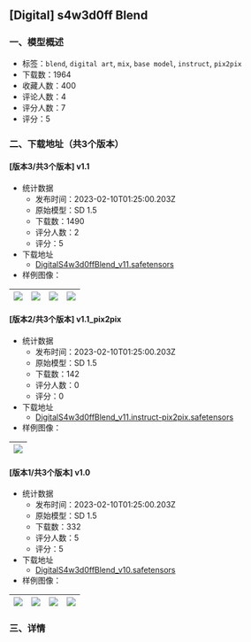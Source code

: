 ## [Digital] s4w3d0ff Blend
### 一、模型概述

- 标签：`blend`, `digital art`, `mix`, `base model`, `instruct`, `pix2pix`
- 下载数：1964
- 收藏人数：400
- 评论人数：4
- 评分人数：7
- 评分：5

### 二、下载地址（共3个版本）

#### [版本3/共3个版本] v1.1

- 统计数据
  - 发布时间：2023-02-10T01:25:00.203Z
  - 原始模型：SD 1.5
  - 下载数：1490
  - 评分人数：2
  - 评分：5
- 下载地址
  - [DigitalS4w3d0ffBlend_v11.safetensors](https://civitai.com/api/download/models/6680)
- 样例图像：

| <img src="https://image.civitai.com/xG1nkqKTMzGDvpLrqFT7WA/2943bd74-27b9-4d5f-374b-c344b2db7200/width=450/60885.jpeg" /> | <img src="https://image.civitai.com/xG1nkqKTMzGDvpLrqFT7WA/90c23296-da50-4992-c7ce-cf8938d94000/width=450/60883.jpeg" /> | <img src="https://image.civitai.com/xG1nkqKTMzGDvpLrqFT7WA/9546d56a-6e6d-4b5e-1514-392d7f34fd00/width=450/60884.jpeg" /> | <img src="https://image.civitai.com/xG1nkqKTMzGDvpLrqFT7WA/58bfd182-11fd-432f-818b-e8ccc82be300/width=450/60882.jpeg" /> |
| ---- | ---- | ---- | ---- |

#### [版本2/共3个版本] v1.1_pix2pix

- 统计数据
  - 发布时间：2023-02-10T01:25:00.203Z
  - 原始模型：SD 1.5
  - 下载数：142
  - 评分人数：0
  - 评分：0
- 下载地址
  - [DigitalS4w3d0ffBlend_v11.instruct-pix2pix.safetensors](https://civitai.com/api/download/models/9111)
- 样例图像：

| <img src="https://image.civitai.com/xG1nkqKTMzGDvpLrqFT7WA/63856ce5-b252-47ef-af87-a94f80a93600/width=450/87322.jpeg" /> |
| ---- |

#### [版本1/共3个版本] v1.0

- 统计数据
  - 发布时间：2023-02-10T01:25:00.203Z
  - 原始模型：SD 1.5
  - 下载数：332
  - 评分人数：5
  - 评分：5
- 下载地址
  - [DigitalS4w3d0ffBlend_v10.safetensors](https://civitai.com/api/download/models/6359)
- 样例图像：

| <img src="https://image.civitai.com/xG1nkqKTMzGDvpLrqFT7WA/10db30fb-5fa5-4bc4-4adb-506b0189e100/width=450/57200.jpeg" /> | <img src="https://image.civitai.com/xG1nkqKTMzGDvpLrqFT7WA/bb6a40d3-3303-4e0e-5eeb-4f97f8627c00/width=450/56764.jpeg" /> | <img src="https://image.civitai.com/xG1nkqKTMzGDvpLrqFT7WA/917ab334-f4da-4975-d215-ede6f1fad600/width=450/58748.jpeg" /> | <img src="https://image.civitai.com/xG1nkqKTMzGDvpLrqFT7WA/c49f6d7d-238e-4031-6e03-7c1c07d76b00/width=450/58938.jpeg" /> |
| ---- | ---- | ---- | ---- |


### 三、详情
<p></p>